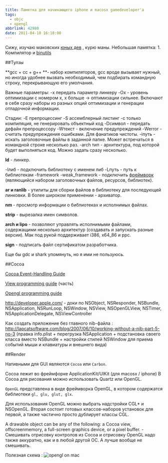 ```yaml
---
title: Памятка для начинающего iphone и macosx gamedeveloper'а
tags:
  - objc
  - opengl
abbrlink: 42980
date: 2011-04-10 16:18:00
---
```


Cижу, изучаю маковских [юных дев](http://bash.org.ru/quote/408098) , курю маны. Небольшая памятка: 1. Компилятор и [binutils](http://www.gnu.org/software/binutils/) 

##Тулзы

**gcc + cc + g++ **- набор компиляторов, gcc вроде вызывает нужный, но иногда удобнее вызвать необходимый, чем подбирать командную строку, перекрывающую его умолчания. 

Важные параметры: 
-x передать параметр линкеру 
-Ox - уровень оптимизации с номером x, x больше -> оптимизации сильнее. Включают в себя сразу наборы из разных опций оптимизации и генерации отладочной информации. 

Стадии:
-E препроцессинг
-S ассемблерный листинг -c только компиляция, не генерировать объектный код
-Dсимвол - передать дефайн препроцессору
-Wтекст - включение предупреждений
-Werror - считать предупреждения ошибками. Для фанатиков чистоты.
-iпуть - искать заголовочные файлы в заданной папке. Может встречаться в командной строке несколько раз.
-arch тип - архитектура, под которой будет выполняться код. Можно задать сразу несколько. 

**ld** - линкер. 

-lлиб - подключить библиотеку с именем либ
-Lпуть - путь к библиотекам
-framework
-weak\_framework - подключить [фреймворк](http://developer.apple.com/library/mac/#documentation/MacOSX/Conceptual/BPFrameworks/Frameworks.html) (являющийся набором заголовочных файлов, ресурсов, библиотек). 

**ar и ranlib** - утилиты для сборки файлов в библиотеку для последующей линковки. В более широком применении - архиватор.

**nm** - просмотр информации о библиотеках и исполнимых файлах.

**strip** - вырезалка имен символов.

**arch и lipo** - позволяют управлять исполнимыми файлами, содержащими несколько архитектур (создавать и запускать разные версии). Мак под рукой поддерживает i386, x64\_86 и ppc.

**sign** - подписать файл сертификатом разработчика.

Еще бы gdc и shark упомянуть, но я ими не пользуюсь.

##Cocoa

 [Cocoa Event-Handling Guide](http://developer.apple.com/library/mac/#documentation/Cocoa/Conceptual/EventOverview/Introduction/Introduction.html#//apple_ref/doc/uid/10000060i-CH1-SW1) 

[View programming guide](http://developer.apple.com/library/mac/#documentation/Cocoa/Conceptual/CocoaViewsGuide/Introduction/Introduction.html) (часть) 

[Opengl programming guide](http://developer.apple.com/library/mac/#documentation/GraphicsImaging/Conceptual/OpenGL-MacProgGuide/opengl_drawing/opengl_drawing.html) 

<http://developer.apple.com/> - доки по NSObject, NSResponder, NSBundle, NSApplication, NSRunLoop, NSWindow, NSView, NSOpenGLView, NSTimer, NSApplicationDelegate, NSViewController 

Как создать приложение без главного nib-файла : <http://lapcatsoftware.com/blog/2007/06/10/working-without-a-nib-part-5-no-3> (правка info.plist + перегрузка NSApplication + подстановка своего класса вместо NSBundle + настройки стилей NSWindow для приема событий мыши и клавиатуры и внешнего вида) 

##Render 

Нативными для GUI являются `Cocoa` или `Carbon`. 

Cocoa лежит во фреймфорке ApplicationKit/UIKit (для macosx / iphone)
В Cocoa для рисования можно использовать Quartz или OpenGL. 

`OpenGL` представлена в виде фреймворка OpenGL, в котором содержатся библиотеки `gl, glu, glut, glx`.

Для использования OpenGL можно выбрать надстройки CGL* и NSOpenGL. Вторая состоит готовых классов-наборов установок для первой, а также частично просто дублирует классы CGL.

A drawable object can be any of the following: a Cocoa view, offscreenmemory, a full-screen graphics device, or a pixel buffer. - Смешивать отрисовку контролов из Cocoa и отрисовку OpenGL надо также аккуратно, как и в любой другой ОС. А лучше вообще не смешивать.

Полезная схема : ![opengl on mac](http://developer.apple.com/library/mac/documentation/graphicsimaging/conceptual/OpenGL-MacProgGuide/art/opengl_architecture.jpg)